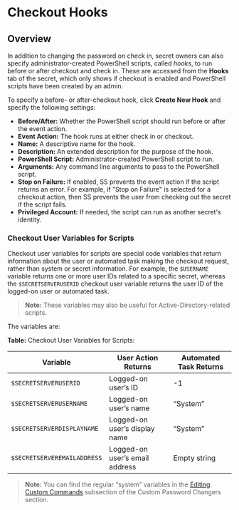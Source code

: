 [title]: # (Checkout Hooks)
[tags]: # (XXX)
[priority]: # (20)

# Checkout Hooks

## Overview

In addition to changing the password on check in, secret owners can also specify administrator-created PowerShell scripts, called _hooks_, to run before or after checkout and check in. These are accessed from the **Hooks** tab of the secret, which only shows if checkout is enabled and PowerShell scripts have been created by an admin. 

To specify a before- or after-checkout hook, click **Create New Hook** and specify the following settings:

- **Before/After:** Whether the PowerShell script should run before or after the event action.
- **Event Action:** The hook runs at either check in or checkout.
- **Name:** A descriptive name for the hook.
- **Description:** An extended description for the purpose of the hook.
- **PowerShell Script:** Administrator-created PowerShell script to run.
- **Arguments:** Any command line arguments to pass to the PowerShell script.
- **Stop on Failure:** If enabled, SS prevents the event action if the script returns an error. For example, if "Stop on Failure" is selected for a checkout action, then SS prevents the user from checking out the secret if the script fails.
- **Privileged Account:** If needed, the script can run as another secret's identity.

### Checkout User Variables for Scripts

Checkout user variables for scripts are special code variables that return information about the user or automated task making the checkout request, rather than system or secret information. For example, the `$USERNAME` variable returns one or more user IDs related to a specific secret, whereas the `$SECRETSERVERUSERID` checkout user variable returns the user ID of the logged-on user or automated task.

> **Note:** These variables may also be useful for Active-Directory-related scripts.

The variables are:

**Table:** Checkout User Variables for Scripts:

| Variable                    | User Action Returns            | Automated Task Returns |
| --------------------------- | ------------------------------ | ---------------------- |
| `$SECRETSERVERUSERID`       | Logged-on user’s ID            | -1                     |
| `$SECRETSERVERUSERNAME`     | Logged-on user’s name          | “System”               |
| `$SECRETSERVERDISPLAYNAME`  | Logged-on user’s display name  | “System”               |
| `$SECRETSERVEREMAILADDRESS` | Logged-on user’s email address | Empty string           |

> **Note:** You can find the regular “system” variables in the [Editing Custom Commands](#editing-custom-commands) subsection of the Custom Password Changers section.
